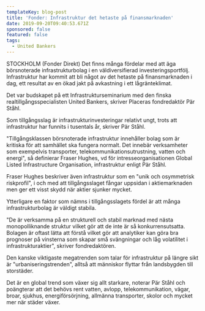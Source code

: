 ```yaml
---
templateKey: blog-post
title: 'Fonder: Infrastruktur det hetaste på finansmarknaden'
date: 2019-09-20T09:40:53.671Z
sponsored: false
featured: false
tags:
  - United Bankers
---
```

STOCKHOLM (Fonder Direkt) Det finns många fördelar med att äga börsnoterade infrastrukturbolag i en väldiversifierad investeringsportfölj. Infrastruktur har kommit att bli något av det hetaste på finansmarknaden i dag, ett resultat av en ökad jakt på avkastning i ett lågränteklimat.



Det var budskapet på ett Infrastrukturseminarium med den finska realtillgångsspecialisten United Bankers, skriver Placeras fondredaktör Pär Ståhl.



Som tillgångsslag är infrastrukturinvesteringar relativt ungt, trots att infrastruktur har funnits i tusentals år, skriver Pär Ståhl.



"Tillgångsklassen börsnoterade infrastruktur innehåller bolag som är kritiska för att samhället ska fungera normalt. Det innebär verksamheter som exempelvis transporter, telekommunikationsutrustning, vatten och energi", så definierar Fraser Hughes, vd för intresseorganisationen Global Listed Infrastructure Organisation, infrastruktur enligt Pär Ståhl.



Fraser Hughes beskriver även infrastruktur som en "unik och osymmetrisk riskprofil", i och med att tillgångsslaget fångar uppsidan i aktiemarknaden men ger ett visst skydd när aktier sjunker mycket.



Ytterligare en faktor som nämns i tillgångsslagets fördel är att många infrastrukturbolag är väldigt stabila.



"De är verksamma på en strukturell och stabil marknad med nästa monopolliknande struktur vilket gör att de inte är så konkurrensutsatta. Bolagen är oftast lätta att förstå vilket gör att analytiker kan göra bra prognoser på vinsterna som skapar små svängningar och låg volatilitet i infrastrukturaktier", skriver fondredaktören.



Den kanske viktigaste megatrenden som talar för infrastruktur på längre sikt är "urbaniseringstrenden", alltså att människor flyttar från landsbygden till storstäder.



Det är en global trend som växer sig allt starkare, noterar Pär Ståhl och poängterar att det behövs rent vatten, avlopp, telekommunikation, vägar, broar, sjukhus, energiförsörjning, allmänna transporter, skolor och mycket mer när städer växer.
